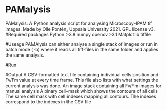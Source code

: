 # PAMalysis
PAMalysis: A Python analysis script for analysing Microscopy-IPAM tif images. Made by Olle Pontén, Uppsala University 2021. GPL license v3.
#Required packages
  Python >3.8
  numpy
  opencv >3.1
  Matplotlib
  tiffile
  

#Useage
PAMAlysis can either analyse a single stack of images or run in batch mode (-b) where it reads all tiff-files in the same folder and applies the same analysis.

#Run


#Output
  A CSV-formatted text file containing individual cells position and Fv/Fm value at every time frame. This file also lists with what settings the current analysis was done.
  An image stack containing all Fv/Fm images for manual analysis
  A binary cell-mask which shows the contours of all cells
  The same cell mask with cell indexes mapping all contours. The indexes correspond to the indexes in the CSV file



